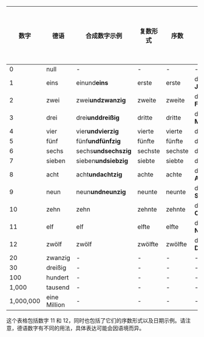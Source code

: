 
| 数字 | 德语       | 合成数字示例     | 复数形式   | 序数      | 日期示例             | 时间示例          | 电话号码示例        |
|------|------------|-----------------|------------|-----------|-----------------------|-------------------|-----------------------|
| 0    | null       | -               | -          | -         | -                     | -                 | -                     |
| 1    | eins       | einund**eins**  | erste      | erste     | der 1. **Januar**      | -                 | -                     |
| 2    | zwei       | zwei**undzwanzig** | zweite     | zweite    | der 2. **Februar**     | -                 | -                     |
| 3    | drei       | drei**unddreißig** | dritte     | dritte    | der 3. **März**        | -                 | -                     |
| 4    | vier       | vier**undvierzig** | vierte     | vierte    | der 4. **April**       | -                 | -                     |
| 5    | fünf       | fünf**undfünfzig** | fünfte     | fünfte    | der 5. **Mai**         | -                 | -                     |
| 6    | sechs      | sechs**undsechszig** | sechste    | sechste   | der 6. **Juni**        | -                 | -                     |
| 7    | sieben     | sieben**undsiebzig** | siebte     | siebte    | der 7. **Juli**        | -                 | -                     |
| 8    | acht       | acht**undachtzig** | achte      | achte     | der 8. **August**      | -                 | -                     |
| 9    | neun       | neun**undneunzig** | neunte     | neunte    | der 9. **September**   | -                 | -                     |
| 10   | zehn       | zehn             | zehnte     | zehnte    | der 10. **Oktober**    | -                 | -                     |
| 11   | elf        | elf             | elfte      | elfte     | der 11. **November**   | -                 | -                     |
| 12   | zwölf      | zwölf           | zwölfte    | zwölfte   | der 12. **Dezember**   | -                 | -                     |
| 20   | zwanzig    | -               | -          | -         | -                     | -                 | -                     |
| 30   | dreißig    | -               | -          | -         | -                     | -                 | -                     |
| 100  | hundert    | -               | -          | -         | -                     | -                 | -                     |
| 1,000 | tausend   | -               | -          | -         | -                     | -                 | -                     |
| 1,000,000 | eine Million | -         | -          | -         | -                     | -                 | -                     |

这个表格包括数字 11 和 12，同时也包括了它们的序数形式以及日期示例。请注意，德语数字有不同的用法，具体表达可能会因语境而异。
